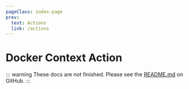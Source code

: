 ```yaml
---
pageClass: index-page
prev:
  text: Actions
  link: /actions
---
```


# Docker Context Action

::: warning
These docs are not finished. Please see the [README.md](https://github.com/cssnr/docker-context-action?tab=readme-ov-file#readme) on GitHub.
:::
